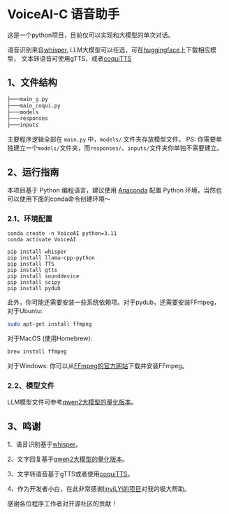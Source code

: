 # VoiceAI-C 语音助手

这是一个python项目，目前仅可以实现和大模型的单次对话。

语音识别来自[whisper](https://github.com/openai/whisper),
LLM大模型可以任选，可在[huggingface](https://huggingface.co)上下载相应模型，
文本转语音可使用gTTS，或者[coquiTTS](https://github.com/coqui-ai/TTS)

## 1、文件结构

```bash
├───main_g.py
├───main_coqui.py
├───models
├───responses
├───inputs
```

主要程序逻辑全部在 `main.py` 中，`models/` 文件夹存放模型文件。
PS: 你需要单独建立一个`models/`文件夹，而`responses/`、`inputs/`文件夹你单独不需要建立。

## 2、运行指南

本项目基于 Python 编程语言，建议使用 [Anaconda](https://www.anaconda.com) 配置 Python 环境，当然也可以使用下面的conda命令创建环境～

### 2.1、环境配置

```
conda create -n VoiceAI python=3.11
conda activate VoiceAI

pip install whisper
pip install llama-cpp-python
pip install TTS
pip install gtts
pip install sounddevice
pip install scipy
pip install pydub
```

此外，你可能还需要安装一些系统依赖项。对于pydub，还需要安装FFmpeg，
对于Ubuntu:
```bash
sudo apt-get install ffmpeg
```

对于MacOS (使用Homebrew):
```bash
brew install ffmpeg
```

对于Windows: 你可以从[FFmpeg的官方网站](https://ffmpeg.org/download.html)下载并安装FFmpeg。

### 2.2、模型文件

LLM模型文件可参考[qwen2大模型的量化版本](https://huggingface.co/MaziyarPanahi/Qwen2-1.5B-Instruct-GGUF)。

## 3、鸣谢

1、语音识别基于[whisper](https://github.com/openai/whisper)。

2、文字回复基于[qwen2大模型的量化版本](https://huggingface.co/MaziyarPanahi/Qwen2-1.5B-Instruct-GGUF)。

3、文字转语音基于gTTS或者使用[coquiTTS](https://github.com/coqui-ai/TTS)。

4、作为开发者小白，在此非常感谢[linyiLYi的项目](https://github.com/linyiLYi/voice-assistant)对我的极大帮助。

感谢各位程序工作者对开源社区的贡献！